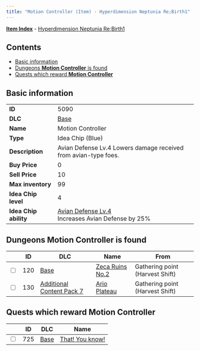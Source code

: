 ```yaml
---
title: "Motion Controller (Item) - Hyperdimension Neptunia Re;Birth1"
---
```


[**Item Index**](/neptunia/rb1/item/index.html) - [Hyperdimension Neptunia Re;Birth1](/neptunia/rb1)

## Contents

- [Basic information](#basic-information)
- [Dungeons **Motion Controller** is found](#dungeons-motion-controller-is-found)
- [Quests which reward **Motion Controller**](#quests-which-reward-motion-controller)

## Basic information

|   |   |
| -- | -- |
| **ID** | 5090 |
| **DLC** | [Base](/neptunia/rb1/dlc/1-base.html) |
| **Name** | Motion Controller |
| **Type** | Idea Chip (Blue) |
| **Description** | Avian Defense Lv.4 Lowers damage received from avian-type foes. |
| **Buy Price** | 0 |
| **Sell Price** | 10 |
| **Max inventory** | 99 |
| **Idea Chip level** | 4 |
| **Idea Chip ability** | [Avian Defense Lv.4](/neptunia/rb1/ability/1-9589-avian-defense-lv-4.html)<br />Increases Avian Defense by 25% |

## Dungeons **Motion Controller** is found

|    | ID | DLC | Name | From |
| -- | -- | --- | ---- | ---- |
| <input type="checkbox" id="rb1-dungeon-1-120" class="trackbox" /> | 120 | [Base](/neptunia/rb1/dlc/1-base.html) | [Zeca Ruins No.2](/neptunia/rb1/dungeon/1-120-zeca-ruins-no-2.html) | Gathering point (Harvest Shift) |
| <input type="checkbox" id="rb1-dungeon-16-130" class="trackbox" /> | 130 | [Additional Content Pack 7](/neptunia/rb1/dlc/16-pack7.html) | [Ario Plateau](/neptunia/rb1/dungeon/16-130-ario-plateau.html) | Gathering point (Harvest Shift) |

## Quests which reward **Motion Controller**

|    | ID | DLC | Name |
| -- | -- | --- | ---- |
| <input type="checkbox" id="rb1-quest-1-725" class="trackbox" /> | 725 | [Base](/neptunia/rb1/dlc/1-base.html) | [That! You know!](/neptunia/rb1/quest/1-725-that-you-know.html) |